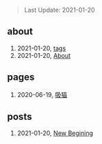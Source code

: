 > Last Update: 2021-01-20

## about
1. 2021-01-20, [tags](about/tags.md)
1. 2021-01-20, [About](about/me.md)
## pages
1. 2020-06-19, [吸猫](pages/吸猫.md)
## posts
1. 2021-01-20, [New Begining](posts/bookmarks.md)